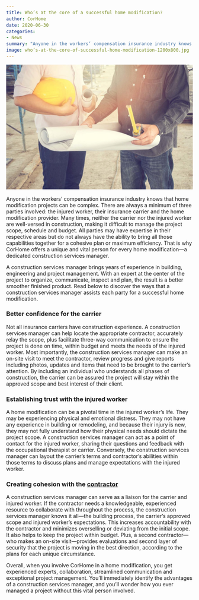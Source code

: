 ```yaml
---
title: Who’s at the core of a successful home modification?
author: CorHome
date: 2020-06-30
categories: 
- News
summary: "Anyone in the workers’ compensation insurance industry knows that home modification projects can be complex. There are always a minimum of three parties involved: the injured worker, their insurance carrier and the home modification provider."
image: who’s-at-the-core-of-successful-home-modification-1200x800.jpg
---
```


![alt text here](who’s-at-the-core-of-successful-home-modification-1200x800.jpg)

Anyone in the workers’ compensation insurance industry knows that home modification projects can be complex. There are always a minimum of three parties involved: the injured worker, their insurance carrier and the home modification provider. Many times, neither the carrier nor the injured worker are well-versed in construction, making it difficult to manage the project scope, schedule and budget. All parties may have expertise in their respective areas but do not always have the ability to bring all those capabilities together for a cohesive plan or maximum efficiency. That is why CorHome offers a unique and vital person for every home modification—a dedicated construction services manager. 

A construction services manager brings years of experience in building, engineering and project management. With an expert at the center of the project to organize, communicate, inspect and plan, the result is a better smoother finished product. Read below to discover the ways that a construction services manager assists each party for a successful home modification.

### Better confidence for the carrier
Not all insurance carriers have construction experience. A construction services manager can help locate the appropriate contractor, accurately relay the scope, plus facilitate three-way communication to ensure the project is done on time, within budget and meets the needs of the injured worker. Most importantly, the construction services manager can make an on-site visit to meet the contractor, review progress and give reports including photos, updates and items that need to be brought to the carrier’s attention. By including an individual who understands all phases of construction, the carrier can be assured the project will stay within the approved scope and best interest of their client.

### Establishing trust with the injured worker
A home modification can be a pivotal time in the injured worker’s life. They may be experiencing physical and emotional distress. They may not have any experience in building or remodeling, and because their injury is new, they may not fully understand how their physical needs should dictate the project scope. A construction services manager can act as a point of contact for the injured worker, sharing their questions and feedback with the occupational therapist or carrier. Conversely, the construction services manager can layout the carrier’s terms and contractor’s abilities within those terms to discuss plans and manage expectations with the injured worker.

### Creating cohesion with the <u>contractor</u>
A construction services manager can serve as a liaison for the carrier and injured worker. If the contractor needs a knowledgeable, experienced resource to collaborate with throughout the process, the construction services manager knows it all—the building process, the carrier’s approved scope and injured worker’s expectations. This increases accountability with the contractor and minimizes overselling or deviating from the initial scope. It also helps to keep the project within budget. Plus, a second contractor—who makes an on-site visit—provides evaluations and second layer of security that the project is moving in the best direction, according to the plans for each unique circumstance.

Overall, when you involve CorHome in a home modification, you get experienced experts, collaboration, streamlined communication and exceptional project management. You’ll immediately identify the advantages of a construction services manager, and you’ll wonder how you ever managed a project without this vital person involved.